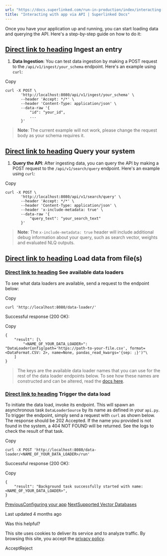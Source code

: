 ```yaml
---
url: "https://docs.superlinked.com/run-in-production/index/interacting-with-app-via-api"
title: "Interacting with app via API | Superlinked Docs"
---
```


Once you have your application up and running, you can start loading data and querying the API. Here's a step-by-step guide on how to do it:

## [Direct link to heading](https://docs.superlinked.com/run-in-production/index/interacting-with-app-via-api\#ingest-an-entry)    Ingest an entry

1. **Data Ingestion**: You can test data ingestion by making a POST request to the `/api/v1/ingest/your_schema` endpoint. Here's an example using `curl`:







Copy

```inline-grid min-w-full grid-cols-[auto_1fr] [count-reset:line] print:whitespace-pre-wrap
curl -X POST \
       'http://localhost:8080/api/v1/ingest/your_schema' \
       --header 'Accept: */*' \
       --header 'Content-Type: application/json' \
       --data-raw '{
           "id": "your_id",
           ...
       }'
```





> **Note**: The current example will not work, please change the request body as your schema requires it.


## [Direct link to heading](https://docs.superlinked.com/run-in-production/index/interacting-with-app-via-api\#query-your-system)    Query your system

1. **Query the API**: After ingesting data, you can query the API by making a POST request to the `/api/v1/search/query` endpoint. Here's an example using `curl`:







Copy

```inline-grid min-w-full grid-cols-[auto_1fr] [count-reset:line] print:whitespace-pre-wrap
curl -X POST \
       'http://localhost:8080/api/v1/search/query' \
       --header 'Accept: */*' \
       --header 'Content-Type: application/json' \
       --header 'x-include-metadata: true' \
       --data-raw '{
           "query_text": "your_search_text"
       }'
```





> **Note**: The `x-include-metadata: true` header will include additional debug information about your query, such as search vector, weights and evaluated NLQ outputs.


## [Direct link to heading](https://docs.superlinked.com/run-in-production/index/interacting-with-app-via-api\#load-data-from-file-s)    Load data from file(s)

### [Direct link to heading](https://docs.superlinked.com/run-in-production/index/interacting-with-app-via-api\#see-available-data-loaders)    See available data loaders

To see what data loaders are available, send a request to the endpoint below:

Copy

```inline-grid min-w-full grid-cols-[auto_1fr] [count-reset:line] print:whitespace-pre-wrap
curl 'http://localhost:8080/data-loader/'
```

Successful response (200 OK):

Copy

```inline-grid min-w-full grid-cols-[auto_1fr] [count-reset:line] print:whitespace-pre-wrap
{
    "result": [\
        "<NAME_OF_YOUR_DATA_LOADER>": "DataLoaderConfig(path='https://path-to-your-file.csv', format=<DataFormat.CSV: 2>, name=None, pandas_read_kwargs='{sep: ;}')"\
    ]
}
```

> The keys are the available data loader names that you can use for the rest of the data loader endpoints below. To see how these names are constructed and can be altered, read the [docs here](https://docs.superlinked.com/run-in-production/index/configuring-your-app#incorporate-data-source).

### [Direct link to heading](https://docs.superlinked.com/run-in-production/index/interacting-with-app-via-api\#trigger-the-data-load)    Trigger the data load

To initiate the data load, invoke its endpoint. This will spawn an asynchronous task `DataLoaderSource` by its name as defined in your `api.py`. To trigger the endpoint, simply send a request with `curl` as shown below. The response should be 202 Accepted. If the name you provided is not found in the system, a 404 NOT FOUND will be returned. See the logs to check the result of that task.

Copy

```inline-grid min-w-full grid-cols-[auto_1fr] [count-reset:line] print:whitespace-pre-wrap
curl -X POST 'http://localhost:8080/data-loader/<NAME_OF_YOUR_DATA_LOADER>/run'
```

Successful response (200 OK):

Copy

```inline-grid min-w-full grid-cols-[auto_1fr] [count-reset:line] print:whitespace-pre-wrap
{
    "result": "Background task successfully started with name: <NAME_OF_YOUR_DATA_LOADER>",
}
```

[PreviousConfiguring your app](https://docs.superlinked.com/run-in-production/index/configuring-your-app) [NextSupported Vector Databases](https://docs.superlinked.com/run-in-production/index-1)

Last updated 4 months ago

Was this helpful?

This site uses cookies to deliver its service and to analyze traffic. By browsing this site, you accept the [privacy policy](https://superlinked.com/policies/privacy-policy).

AcceptReject